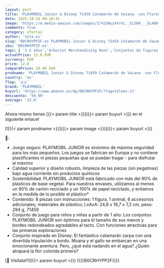 ```yaml
---
layout: post
title: 'PLAYMOBIL Junior & Disney 71459 Catamarán de Vaiana  con Flores flotantes y un Gallo  Juguete sostenible Hecho de plásticos a Base de Plantas  Juguetes para niños y niñas a Partir de 1 año'
date: 2025-10-24 00:10:41
image: 'https://m.media-amazon.com/images/I/41SNui4YvYL._SL500_._SL400_.jpg'
comments: true
category: ofertas
author: 'tole.es'
slug: 'B0CRHYPP2F-es PLAYMOBIL Junior & Disney 71459 Catamarán de Vaiana con...'
sku: 'B0CRHYPP2F-es'
tags: [ '1-2 años','Arborist Merchandising Root','Conjuntos de figuras de juguete','Juguetes','Juguetes y juegos','Muñecos y figuras','Self Service','Special Features Stores','Top brands in Toys','b6d17eda-2c26-45ed-a098-453a9f96e839_0','b6d17eda-2c26-45ed-a098-453a9f96e839_6301','b6d17eda-2c26-45ed-a098-453a9f96e839_6501','playmobil','🇪🇸', ]
actualPrice: 12.0 EUR
currency: EUR
price: 12.0
comparePrice: 29.99 EUR
prodname: 'PLAYMOBIL Junior & Disney 71459 Catamarán de Vaiana  con Flores flotantes y un Gallo  Juguete sostenible Hecho de plásticos a Base de Plantas  Juguetes para niños y niñas a Partir de 1 año'
country: 'es'
flag: '🇪🇸'
brand: 'PLAYMOBIL'
buyurl: 'https://www.amazon.es/dp/B0CRHYPP2F/?tag=tolees-21'
descuento: '59.99'
average: '12.0'
---
```


Ahora mismo tienes [{{< param title >}}]({{< param buyurl >}}) en el siguiente enlace!

[![{{< param prodname >}}]({{< param image >}})]({{< param buyurl >}})

🔎:

- Juego seguro: PLAYMOBIL JUNIOR es sinónimo de máxima seguridad para los más pequeños. Los juegos se fabrican en Europa y no contiene plastificantes ni piezas pequeñas que se puedan tragar - para disfrutar al máximo
- Calidad superior y diseño robusto, limpieza de las piezas (sin pegatinas) bajo agua corriente sin productos químicos
- Sostenibilidad: PLAYMOBIL JUNIOR está fabricado con más del 90% de plásticos de base vegetal. Para nuestros envases, utilizamos al menos un 90% de cartón reciclado y un 100% de papel reciclado, y evitamos en la medida de lo posible el plástico*
- Contenido: 8 piezas con instrucciones: 1 figura, 1 animal, 6 accesorios adicionales; materiales de plástico; LxAxA: 24,8 x 18,7 x 7,2 cm, peso: 294 g, 71459
- Conjunto de juego para niños y niñas a partir de 1 año: Los conjuntos PLAYMOBIL JUNIOR son óptimos para el tamaño de sus manos y bordes redondeados agradables al tacto. Con funciones atractivas para las primeras exploraciones
- Conjunto inspirado en Disney: El fantástico catamarán zarpa con una divertida tripulación a bordo. Moana y el gallo se embarcan en una emocionante aventura. Pero, ¿qué está nadando en el agua? ¿Quién atrapará la flor colorida primero?

[🛒 Visítala!!!]({{< param buyurl >}})
{{<world>}}B0CRHYPP2F{{</world>}}
